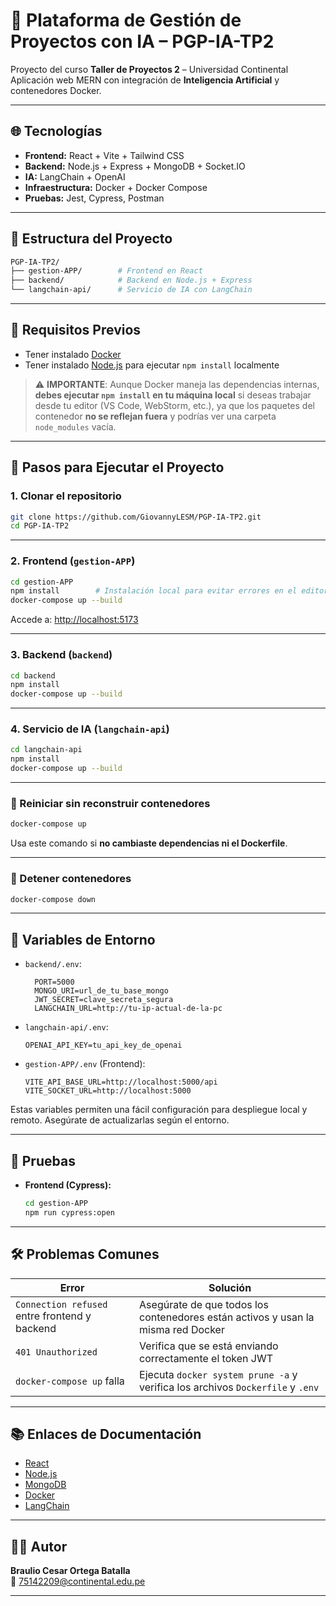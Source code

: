 # 🧠 Plataforma de Gestión de Proyectos con IA – PGP-IA-TP2

Proyecto del curso **Taller de Proyectos 2** – Universidad Continental  
Aplicación web MERN con integración de **Inteligencia Artificial** y contenedores Docker.

---

## 🌐 Tecnologías

- **Frontend:** React + Vite + Tailwind CSS
- **Backend:** Node.js + Express + MongoDB + Socket.IO
- **IA:** LangChain + OpenAI
- **Infraestructura:** Docker + Docker Compose
- **Pruebas:** Jest, Cypress, Postman

---

## 📁 Estructura del Proyecto

```bash
PGP-IA-TP2/
├── gestion-APP/        # Frontend en React
├── backend/            # Backend en Node.js + Express
└── langchain-api/      # Servicio de IA con LangChain
```

---

## 🔧 Requisitos Previos

- Tener instalado [Docker](https://www.docker.com/products/docker-desktop)
- Tener instalado [Node.js](https://nodejs.org/) para ejecutar `npm install` localmente

> ⚠️ **IMPORTANTE**: Aunque Docker maneja las dependencias internas, **debes ejecutar `npm install` en tu máquina local** si deseas trabajar desde tu editor (VS Code, WebStorm, etc.), ya que los paquetes del contenedor **no se reflejan fuera** y podrías ver una carpeta `node_modules` vacía.

---

## 🚀 Pasos para Ejecutar el Proyecto

### 1. Clonar el repositorio

```bash
git clone https://github.com/GiovannyLESM/PGP-IA-TP2.git
cd PGP-IA-TP2
```

---

### 2. Frontend (`gestion-APP`)

```bash
cd gestion-APP
npm install        # Instalación local para evitar errores en el editor
docker-compose up --build
```

Accede a: [http://localhost:5173](http://localhost:5173)

---

### 3. Backend (`backend`)

```bash
cd backend
npm install
docker-compose up --build
```

---

### 4. Servicio de IA (`langchain-api`)

```bash
cd langchain-api
npm install
docker-compose up --build
```

---

### 🔁 Reiniciar sin reconstruir contenedores

```bash
docker-compose up
```

Usa este comando si **no cambiaste dependencias ni el Dockerfile**.

---

### 🛑 Detener contenedores

```bash
docker-compose down
```

---

## 🔐 Variables de Entorno

- `backend/.env`:

  ```env
    PORT=5000
    MONGO_URI=url_de_tu_base_mongo
    JWT_SECRET=clave_secreta_segura
    LANGCHAIN_URL=http://tu-ip-actual-de-la-pc
  ```

- `langchain-api/.env`:

  ```env
  OPENAI_API_KEY=tu_api_key_de_openai
  ```

- `gestion-APP/.env` (Frontend):
  ```env
  VITE_API_BASE_URL=http://localhost:5000/api
  VITE_SOCKET_URL=http://localhost:5000
  ```

Estas variables permiten una fácil configuración para despliegue local y remoto. Asegúrate de actualizarlas según el entorno.

---

## 🧪 Pruebas

- **Frontend (Cypress):**
  ```bash
  cd gestion-APP
  npm run cypress:open
  ```

---

## 🛠️ Problemas Comunes

| Error                                         | Solución                                                                         |
| --------------------------------------------- | -------------------------------------------------------------------------------- |
| `Connection refused` entre frontend y backend | Asegúrate de que todos los contenedores están activos y usan la misma red Docker |
| `401 Unauthorized`                            | Verifica que se está enviando correctamente el token JWT                         |
| `docker-compose up` falla                     | Ejecuta `docker system prune -a` y verifica los archivos `Dockerfile` y `.env`   |

---

## 📚 Enlaces de Documentación

- [React](https://react.dev/)
- [Node.js](https://nodejs.org/)
- [MongoDB](https://www.mongodb.com/docs/)
- [Docker](https://docs.docker.com/)
- [LangChain](https://js.langchain.com/docs/)

---

## 👨‍💻 Autor

**Braulio Cesar Ortega Batalla**  
📧 75142209@continental.edu.pe

---
